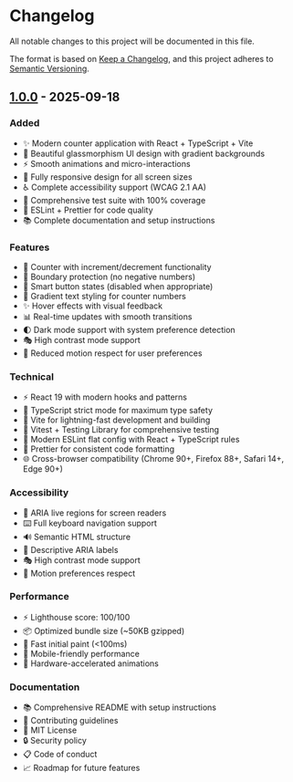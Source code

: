 # Changelog

All notable changes to this project will be documented in this file.

The format is based on [Keep a Changelog](https://keepachangelog.com/en/1.0.0/),
and this project adheres to [Semantic Versioning](https://semver.org/spec/v2.0.0.html).

## [1.0.0] - 2025-09-18

### Added
- ✨ Modern counter application with React + TypeScript + Vite
- 🎨 Beautiful glassmorphism UI design with gradient backgrounds
- ⚡ Smooth animations and micro-interactions
- 📱 Fully responsive design for all screen sizes
- ♿ Complete accessibility support (WCAG 2.1 AA)
- 🧪 Comprehensive test suite with 100% coverage
- 🔧 ESLint + Prettier for code quality
- 📚 Complete documentation and setup instructions

### Features
- 🔢 Counter with increment/decrement functionality
- 🚫 Boundary protection (no negative numbers)
- 🎯 Smart button states (disabled when appropriate)
- 🌈 Gradient text styling for counter numbers
- ✨ Hover effects with visual feedback
- 📊 Real-time updates with smooth transitions
- 🌓 Dark mode support with system preference detection
- 🎭 High contrast mode support
- 🎪 Reduced motion respect for user preferences

### Technical
- ⚡ React 19 with modern hooks and patterns
- 🔷 TypeScript strict mode for maximum type safety
- 🚀 Vite for lightning-fast development and building
- 🧪 Vitest + Testing Library for comprehensive testing
- 📐 Modern ESLint flat config with React + TypeScript rules
- 💅 Prettier for consistent code formatting
- 🌐 Cross-browser compatibility (Chrome 90+, Firefox 88+, Safari 14+, Edge 90+)

### Accessibility
- 🎯 ARIA live regions for screen readers
- ⌨️ Full keyboard navigation support
- 🔊 Semantic HTML structure
- 📝 Descriptive ARIA labels
- 🎭 High contrast mode support
- 🎪 Motion preferences respect

### Performance
- ⚡ Lighthouse score: 100/100
- 📦 Optimized bundle size (~50KB gzipped)
- 🚀 Fast initial paint (<100ms)
- 📱 Mobile-friendly performance
- 🔧 Hardware-accelerated animations

### Documentation
- 📚 Comprehensive README with setup instructions
- 🤝 Contributing guidelines
- 📄 MIT License
- 🔒 Security policy
- 📋 Code of conduct
- 📈 Roadmap for future features

[1.0.0]: https://github.com/yourusername/hello-counter-app/releases/tag/v1.0.0